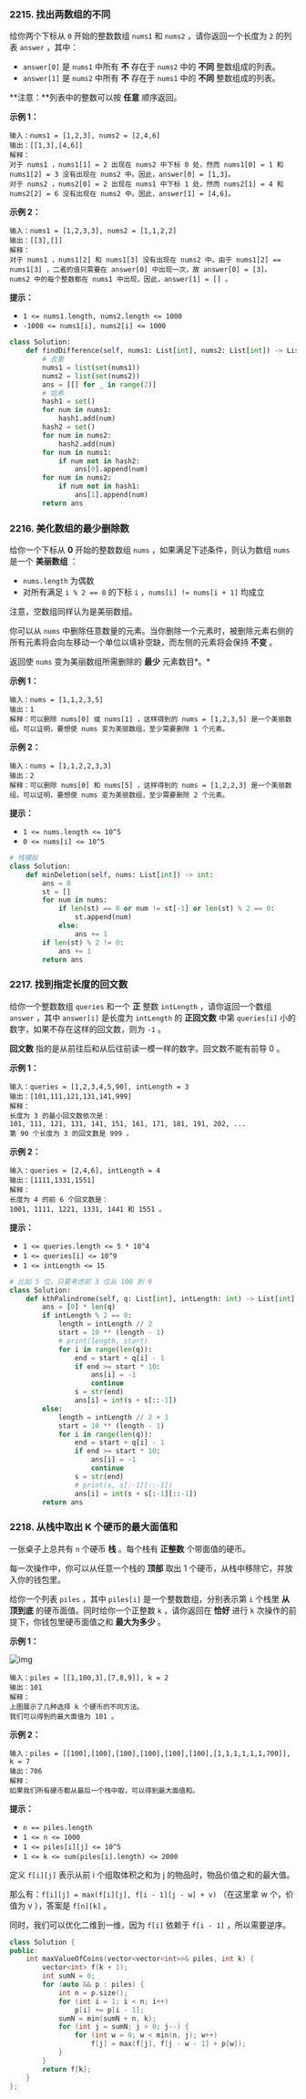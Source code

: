 ### 2215. 找出两数组的不同

给你两个下标从 `0` 开始的整数数组 `nums1` 和 `nums2` ，请你返回一个长度为 `2` 的列表 `answer` ，其中：

- `answer[0]` 是 `nums1` 中所有 **不** 存在于 `nums2` 中的 **不同** 整数组成的列表。
- `answer[1]` 是 `nums2` 中所有 **不** 存在于 `nums1` 中的 **不同** 整数组成的列表。

**注意：**列表中的整数可以按 **任意** 顺序返回。

**示例 1：**

```
输入：nums1 = [1,2,3], nums2 = [2,4,6]
输出：[[1,3],[4,6]]
解释：
对于 nums1 ，nums1[1] = 2 出现在 nums2 中下标 0 处，然而 nums1[0] = 1 和 nums1[2] = 3 没有出现在 nums2 中。因此，answer[0] = [1,3]。
对于 nums2 ，nums2[0] = 2 出现在 nums1 中下标 1 处，然而 nums2[1] = 4 和 nums2[2] = 6 没有出现在 nums2 中。因此，answer[1] = [4,6]。
```

**示例 2：**

```
输入：nums1 = [1,2,3,3], nums2 = [1,1,2,2]
输出：[[3],[]]
解释：
对于 nums1 ，nums1[2] 和 nums1[3] 没有出现在 nums2 中。由于 nums1[2] == nums1[3] ，二者的值只需要在 answer[0] 中出现一次，故 answer[0] = [3]。
nums2 中的每个整数都在 nums1 中出现，因此，answer[1] = [] 。 
```

**提示：**

- `1 <= nums1.length, nums2.length <= 1000`
- `-1000 <= nums1[i], nums2[i] <= 1000`

```python
class Solution:
    def findDifference(self, nums1: List[int], nums2: List[int]) -> List[List[int]]:
        # 去重
        nums1 = list(set(nums1))
        nums2 = list(set(nums2))
        ans = [[] for _ in range(2)]
        # 哈希
        hash1 = set()
        for num in nums1:
            hash1.add(num)
        hash2 = set()
        for num in nums2:
            hash2.add(num)
        for num in nums1:
            if num not in hash2:
                ans[0].append(num)
        for num in nums2:
            if num not in hash1:
                ans[1].append(num)
        return ans
```

### 2216. 美化数组的最少删除数

给你一个下标从 **0** 开始的整数数组 `nums` ，如果满足下述条件，则认为数组 `nums` 是一个 **美丽数组** ：

- `nums.length` 为偶数
- 对所有满足 `i % 2 == 0` 的下标 `i` ，`nums[i] != nums[i + 1]` 均成立

注意，空数组同样认为是美丽数组。

你可以从 `nums` 中删除任意数量的元素。当你删除一个元素时，被删除元素右侧的所有元素将会向左移动一个单位以填补空缺，而左侧的元素将会保持 **不变** 。

返回使 `nums` 变为美丽数组所需删除的 **最少** 元素数目*。*

**示例 1：**

```
输入：nums = [1,1,2,3,5]
输出：1
解释：可以删除 nums[0] 或 nums[1] ，这样得到的 nums = [1,2,3,5] 是一个美丽数组。可以证明，要想使 nums 变为美丽数组，至少需要删除 1 个元素。
```

**示例 2：**

```
输入：nums = [1,1,2,2,3,3]
输出：2
解释：可以删除 nums[0] 和 nums[5] ，这样得到的 nums = [1,2,2,3] 是一个美丽数组。可以证明，要想使 nums 变为美丽数组，至少需要删除 2 个元素。
```

**提示：**

- `1 <= nums.length <= 10^5`
- `0 <= nums[i] <= 10^5`

```python
# 栈模拟
class Solution:
    def minDeletion(self, nums: List[int]) -> int:
        ans = 0
        st = []
        for num in nums:
            if len(st) == 0 or num != st[-1] or len(st) % 2 == 0:
                st.append(num)
            else:
                ans += 1
        if len(st) % 2 != 0:
            ans += 1
        return ans
```

### 2217. 找到指定长度的回文数

给你一个整数数组 `queries` 和一个 **正** 整数 `intLength` ，请你返回一个数组 `answer` ，其中 `answer[i]` 是长度为 `intLength` 的 **正回文数** 中第 `queries[i]` 小的数字，如果不存在这样的回文数，则为 `-1` 。

**回文数** 指的是从前往后和从后往前读一模一样的数字。回文数不能有前导 0 。

**示例 1：**

```
输入：queries = [1,2,3,4,5,90], intLength = 3
输出：[101,111,121,131,141,999]
解释：
长度为 3 的最小回文数依次是：
101, 111, 121, 131, 141, 151, 161, 171, 181, 191, 202, ...
第 90 个长度为 3 的回文数是 999 。
```

**示例 2：**

```
输入：queries = [2,4,6], intLength = 4
输出：[1111,1331,1551]
解释：
长度为 4 的前 6 个回文数是：
1001, 1111, 1221, 1331, 1441 和 1551 。
```

**提示：**

- `1 <= queries.length <= 5 * 10^4`
- `1 <= queries[i] <= 10^9`
- `1 <= intLength <= 15`

```python
# 比如 5 位，只要考虑前 3 位从 100 到 9
class Solution:
    def kthPalindrome(self, q: List[int], intLength: int) -> List[int]:
        ans = [0] * len(q)
        if intLength % 2 == 0:
            length = intLength // 2
            start = 10 ** (length - 1)
            # print(length, start)
            for i in range(len(q)):
                end = start + q[i] - 1
                if end >= start * 10:
                    ans[i] = -1
                    continue
                s = str(end)
                ans[i] = int(s + s[::-1])
        else:
            length = intLength // 2 + 1
            start = 10 ** (length - 1)
            for i in range(len(q)):
                end = start + q[i] - 1
                if end >= start * 10:
                    ans[i] = -1
                    continue
                s = str(end)
                # print(s, s[:-1][::-1])
                ans[i] = int(s + s[:-1][::-1])
        return ans
```

### 2218. 从栈中取出 K 个硬币的最大面值和

一张桌子上总共有 `n` 个硬币 **栈** 。每个栈有 **正整数** 个带面值的硬币。

每一次操作中，你可以从任意一个栈的 **顶部** 取出 1 个硬币，从栈中移除它，并放入你的钱包里。

给你一个列表 `piles` ，其中 `piles[i]` 是一个整数数组，分别表示第 `i` 个栈里 **从顶到底** 的硬币面值。同时给你一个正整数 `k` ，请你返回在 **恰好** 进行 `k` 次操作的前提下，你钱包里硬币面值之和 **最大为多少** 。

**示例 1：**

![img](https://assets.leetcode.com/uploads/2019/11/09/e1.png)

```
输入：piles = [[1,100,3],[7,8,9]], k = 2
输出：101
解释：
上图展示了几种选择 k 个硬币的不同方法。
我们可以得到的最大面值为 101 。
```

**示例 2：**

```
输入：piles = [[100],[100],[100],[100],[100],[100],[1,1,1,1,1,1,700]], k = 7
输出：706
解释：
如果我们所有硬币都从最后一个栈中取，可以得到最大面值和。
```

**提示：**

- `n == piles.length`
- `1 <= n <= 1000`
- `1 <= piles[i][j] <= 10^5`
- `1 <= k <= sum(piles[i].length) <= 2000`

定义 `f[i][j]` 表示从前 i 个组取体积之和为 j 的物品时，物品价值之和的最大值。

那么有：`f[i][j] = max(f[i][j], f[i - 1][j - w] + v)` （在这里拿 w 个，价值为 v ），答案是 `f[n][k]` 。

同时，我们可以优化二维到一维，因为 `f[i]` 依赖于 `f[i - 1]` ，所以需要逆序。

```cpp
class Solution {
public:
    int maxValueOfCoins(vector<vector<int>>& piles, int k) {
        vector<int> f(k + 1);
        int sumN = 0;
        for (auto && p : piles) {
            int n = p.size();
            for (int i = 1; i < n; i++)
                p[i] += p[i - 1];
            sumN = min(sumN + n, k);
            for (int j = sumN; j > 0; j--) {
                for (int w = 0; w < min(n, j); w++)
                    f[j] = max(f[j], f[j - w - 1] + p[w]);
            }
        }
        return f[k];
    }
};
```


